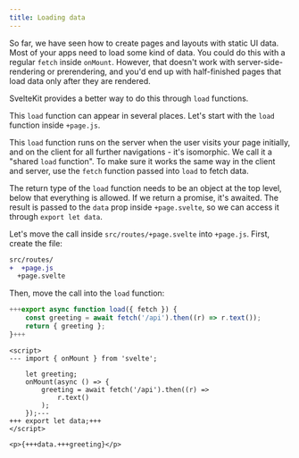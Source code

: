 ```yaml
---
title: Loading data
---
```


So far, we have seen how to create pages and layouts with static UI data. Most of your apps need to load some kind of data. You could do this with a regular `fetch` inside `onMount`. However, that doesn't work with server-side-rendering or prerendering, and you'd end up with half-finished pages that load data only after they are rendered.

SvelteKit provides a better way to do this through `load` functions.

This `load` function can appear in several places. Let's start with the `load` function inside `+page.js`.

This `load` function runs on the server when the user visits your page initially, and on the client for all further navigations - it's isomorphic. We call it a "shared `load` function". To make sure it works the same way in the client and server, use the `fetch` function passed into `load` to fetch data.

The return type of the `load` function needs to be an object at the top level, below that everything is allowed. If we return a promise, it's awaited. The result is passed to the `data` prop inside `+page.svelte`, so we can access it through `export let data`.

Let's move the call inside `src/routes/+page.svelte` into `+page.js`. First, create the file:

```diff
src/routes/
+  +page.js
  +page.svelte
```

Then, move the call into the `load` function:

```js
+++export async function load({ fetch }) {
	const greeting = await fetch('/api').then((r) => r.text());
	return { greeting };
}+++
```

```svelte
<script>
---	import { onMount } from 'svelte';

	let greeting;
	onMount(async () => {
		greeting = await fetch('/api').then((r) =>
			r.text()
		);
	});---
+++ export let data;+++
</script>

<p>{+++data.+++greeting}</p>
```
